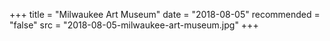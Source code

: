 +++
title = "Milwaukee Art Museum"
date = "2018-08-05"
recommended = "false"
src = "2018-08-05-milwaukee-art-museum.jpg"
+++

